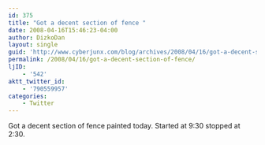 ```yaml
---
id: 375
title: "Got a decent section of fence "
date: 2008-04-16T15:46:23-04:00
author: DizkoDan
layout: single
guid: 'http://www.cyberjunx.com/blog/archives/2008/04/16/got-a-decent-section-of-fence/'
permalink: /2008/04/16/got-a-decent-section-of-fence/
ljID:
    - '542'
aktt_twitter_id:
    - '790559957'
categories:
    - Twitter
---
```


Got a decent section of fence painted today. Started at 9:30 stopped at 2:30.